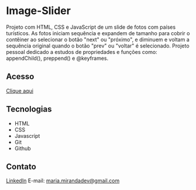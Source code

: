 # Image-Slider

Projeto com HTML, CSS e JavaScript de um slide de fotos com países turísticos. As fotos iniciam sequência e expandem de tamanho para cobrir o contêiner ao selecionar o botão "next" ou "próximo", e diminuem e voltam a sequência original quando o botão "prev" ou "voltar" é selecionado.
Projeto pessoal dedicado a estudos de propriedades e funções como: appendChild(), preppend() e @keyframes.


## Acesso
[Clique aqui](https://madusales.github.io/Image-Slider/)

## Tecnologias
- HTML
- CSS
- Javascript
- Git
- Github


## Contato
[LinkedIn](https://www.linkedin.com/in/mariaeduardasales)
E-mail: maria.mirandadev@gmail.com
